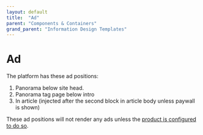 ```yaml
---
layout: default
title:  "Ad"
parent: "Components & Containers"
grand_parent: "Information Design Templates"
---
```


# Ad

The platform has these ad positions:

1. Panorama below site head.
2. Panorama tag page below intro
3. In article (injected after the second block in article body unless paywall is shown)

These ad positions will not render any ads unless the [product is configured to do so](../configuration/ad-positions.html).

